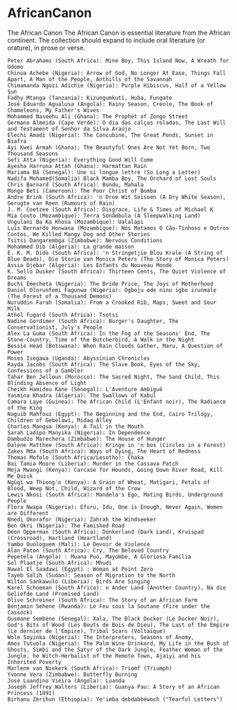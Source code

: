 # AfricanCanon
The African Canon
The African Canon is essential literature from the African continent.  The collection should expand to include oral literature (or orature), in prose or verse. 


    Peter Abrahams (South Africa): Mine Boy, This Island Now, A Wreath for Udomo
    Chinua Achebe (Nigeria): Arrow of God, No Longer At Ease, Things Fall Apart, A Man of the People, Anthills of the Savannah
    Chimamanda Ngozi Adichie (Nigeria): Purple Hibiscus, Half of a Yellow Sun
    Fadhy Mtanga (Tanzania): Kizungumkuti, Huba, Fungate
    José Eduardo Agualusa (Angola): Rainy Season, Creole, The Book of Chameleons, My Father's Wives
    Mohammed Naseehu Ali (Ghana): The Prophet of Zongo Street
    Germano Almeida (Cape Verde): O dia das calças roladas, The Last Will and Testament of Senhor da Silva Araújo
    Elechi Amadi (Nigeria): The Concubine, The Great Ponds, Sunset in Biafra
    Ayi Kwei Armah (Ghana): The Beautyful Ones Are Not Yet Born, Two Thousand Seasons
    Sefi Atta (Nigeria): Everything Good Will Come
    Ayesha Harruna Attah (Ghana): Harmattan Rain
    Mariama Bâ (Senegal): Une si longue lettre (So Long a Letter)
    Nadifa Mohamed(Somalia) Black Mamba Boy, The Orchard of Lost Souls
    Chris Barnard (South Africa): Bundu, Mahala
    Mongo Beti (Cameroon): The Poor Christ of Bomba
    Andre Brink (South Africa): 'n Droe Wit Seisoen (A Dry White Season), Gerugte van Reen (Rumours of Rain)
    J. M. Coetzee (South Africa): Disgrace, Life & Times of Michael K
    Mia Couto (Mozambique): Terra Sonâmbula (A Sleepwalking Land)
    Ungulani Ba Ka Khosa (Mozambique): Ualalapi
    Luís Bernardo Honwana (Mozambique): Nós Matamos O Cão-Tinhoso e Outros Contos, We Killed Mangy Dog and Other Stories
    Tsitsi Dangarembga (Zimbabwe): Nervous Conditions
    Mohammed Dib (Algeria): La grande maison
    E. K. M. Dido (South Africa): 'n Stringetjie Blou Krale (A String of Blue Beads), Die Storie van Monica Peters (The Story of Monica Peters)
    Assia Djebar (Algeria): Les Enfants du Nouveau Monde
    K. Sello Duiker (South Africa): Thirteen Cents, The Quiet Violence of Dreams
    Buchi Emecheta (Nigeria): The Bride Price, The Joys of Motherhood
    Daniel Olorunfemi Fagunwa (Nigeria): Ogboju odẹ ninu igbo irunmalẹ (The Forest of a Thousand Demons)
    Nuruddin Farah (Somalia): From a Crooked Rib, Maps, Sweet and Sour Milk
    Athol Fugard (South Africa): Tsotsi
    Nadine Gordimer (South Africa): Burger's Daughter, The Conservationist, July's People
    Alex La Guma (South Africa): In the Fog of the Seasons' End, The Stone-Country, Time of the Butcherbird, A Walk in the Night
    Bessie Head (Botswana): When Rain Clouds Gather, Maru, A Question of Power
    Moses Isegawa (Uganda): Abyssinian Chronicles
    Rayda Jacobs (South Africa): The Slave Book, Eyes of the Sky, Confessions of a Gambler
    Tahar Ben Jelloun (Morocco): The Sacred Night, The Sand Child, This Blinding Absence of Light
    Cheikh Hamidou Kane (Senegal): L'Aventure Ambiguë
    Yasmina Khadra (Algeria): The Swallows of Kabul
    Camara Laye (Guinea): The African Child (L'Enfant noir), The Radiance of the King
    Naguib Mahfouz (Egypt): The Beginning and the End, Cairo Trilogy, Children of Gebelawi, Midaq Alley
    Charles Mangua (Kenya): A Tail in the Mouth
    Sarah Ladipo Manyika (Nigeria): In Dependence
    Dambudzo Marechera (Zimbabwe): The House of Hunger
    Dalene Matthee (South Africa): Kringe in 'n bos (Circles in a Forest)
    Zakes Mda (South Africa): Ways of Dying, The Heart of Redness
    Thomas Mofolo (South Africa/Lesotho): Chaka
    Bai Tamia Moore (Liberia): Murder in the Cassava Patch
    Meja Mwangi (Kenya): Carcase for Hounds, Going Down River Road, Kill Me Quick
    Ngũgĩ wa Thiong'o (Kenya): A Grain of Wheat, Matigari, Petals of Blood, Weep Not, Child, Wizard of the Crow
    Lewis Nkosi (South Africa): Mandela's Ego, Mating Birds, Underground People
    Flora Nwapa (Nigeria): Efuru, Idu, One is Enough, Never Again, Women are Different
    Nnedi Okorafor (Nigeria): Zahrah the Windseeker
    Ben Okri (Nigeria): The Famished Road
    Deon Opperman (South Africa): Donkerland (Dark Land), Kruispad (Crossroad), Hartland (Heartland)
    Yambo Ouologuem (Mali): Le Devoir de Violence
    Alan Paton (South Africa): Cry, The Beloved Country
    Pepetela (Angola) : Muana Puó, Mayombe, A Gloriosa Família
    Sol Plaatje (South Africa): Mhudi
    Nawal El Saadawi (Egypt) : Woman at Point Zero
    Tayeb Salih (Sudan): Season of Migration to the North
    Wilton Sankawulo (Liberia): Birds Are Singing
    Karel Schoeman (South Africa): n Ander Land (Another Country), Na die Geliefde Land (Promised Land)
    Olive Schreiner (South Africa): The Story of an African Farm
    Benjamin Sehene (Rwanda): Le Feu sous la Soutane (Fire under the Cassock)
    Ousmane Sembène (Senegal): Xala, The Black Docker (Le Docker Noir), God's Bits of Wood (Les Bouts de Bois de Dieu), The Last of the Empire (Le dernier de l'Empire), Tribal Scars (Voltaïque)
    Wole Soyinka (Nigeria): The Interpreters, Seasons of Anomy,
    Amos Tutuola (Nigeria): The Palm Wine Drinkard, My Life in the Bush of Ghosts, Simbi and the Satyr of the Dark Jungle, Feather Woman of the Jungle, he Witch-Herbalist of the Remote Town, Ajaiyi and his Inherited Poverty
    Marlene van Niekerk (South Africa): Triomf (Triumph)
    Yvonne Vera (Zimbabwe): Butterfly Burning
    José Luandino Vieira (Angola): Luanda
    Joseph Jeffrey Walters (Liberia): Guanya Pau: A Story of an African Princess (1891)
    Birhanu Zerihun (Ethiopia): Ye'imba debdabbéwoch ("Tearful Letters")

